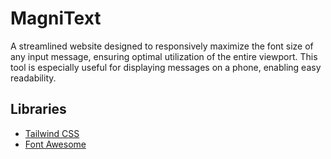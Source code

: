# MagniText
A streamlined website designed to responsively maximize the font size of any input message, ensuring optimal utilization of the entire viewport. This tool is especially useful for displaying messages on a phone, enabling easy readability.

## Libraries
- [Tailwind CSS](https://tailwindcss.com/)
- [Font Awesome](https://fontawesome.com/)
